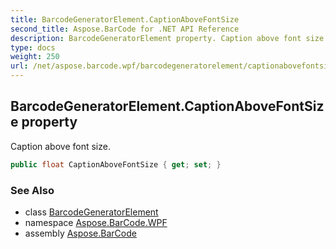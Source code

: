 ```yaml
---
title: BarcodeGeneratorElement.CaptionAboveFontSize
second_title: Aspose.BarCode for .NET API Reference
description: BarcodeGeneratorElement property. Caption above font size
type: docs
weight: 250
url: /net/aspose.barcode.wpf/barcodegeneratorelement/captionabovefontsize/
---
```

## BarcodeGeneratorElement.CaptionAboveFontSize property

Caption above font size.

```csharp
public float CaptionAboveFontSize { get; set; }
```

### See Also

* class [BarcodeGeneratorElement](../)
* namespace [Aspose.BarCode.WPF](../../../aspose.barcode.wpf/)
* assembly [Aspose.BarCode](../../../)


